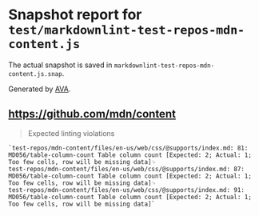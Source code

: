 # Snapshot report for `test/markdownlint-test-repos-mdn-content.js`

The actual snapshot is saved in `markdownlint-test-repos-mdn-content.js.snap`.

Generated by [AVA](https://avajs.dev).

## https://github.com/mdn/content

> Expected linting violations

    `test-repos/mdn-content/files/en-us/web/css/@supports/index.md: 81: MD056/table-column-count Table column count [Expected: 2; Actual: 1; Too few cells, row will be missing data]␊
    test-repos/mdn-content/files/en-us/web/css/@supports/index.md: 87: MD056/table-column-count Table column count [Expected: 2; Actual: 1; Too few cells, row will be missing data]␊
    test-repos/mdn-content/files/en-us/web/css/@supports/index.md: 91: MD056/table-column-count Table column count [Expected: 2; Actual: 1; Too few cells, row will be missing data]`
